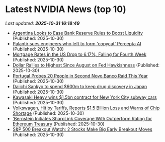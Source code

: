 # Latest NVIDIA News (top 10)
_Last updated: **2025-10-31 16:18:49**_

- [Argentina Looks to Ease Bank Reserve Rules to Boost Liquidity](https://biztoc.com/x/5dcc6b71a8cd9fae) (Published: 2025-10-30)
- [Palantir sues engineers who left to form 'copycat' Percepta AI](https://biztoc.com/x/80ff7d7c381c1530) (Published: 2025-10-30)
- [Mortgage Rates in the US Drop to 6.17%, Falling for Fourth Week](https://biztoc.com/x/a48f7047aa971cb0) (Published: 2025-10-30)
- [Dollar Rallies to Highest Since August on Fed Hawkishness](https://biztoc.com/x/2bf3f46a61b5eee0) (Published: 2025-10-30)
- [Portugal Probes 20 People in Second Novo Banco Raid This Year](https://biztoc.com/x/f0cf4d783e3739a0) (Published: 2025-10-30)
- [Daiichi Sankyo to spend $600m to keep drug discovery in Japan](https://biztoc.com/x/961cd7154e79f6c8) (Published: 2025-10-30)
- [Kawasaki Heavy wins $1.5bn contract for New York City subway cars](https://biztoc.com/x/d4f049d5ded4fd3d) (Published: 2025-10-30)
- [Volkswagen, Hit by Tariffs, Reports $1.5 Billion Loss and Warns of Chip Shortage](https://biztoc.com/x/c90ff1c0f53860a7) (Published: 2025-10-30)
- [‘Bernstein Initiates SharpLink Coverage With Outperform Rating for Ethereum Treasury](https://biztoc.com/x/554d23ad0e121a51) (Published: 2025-10-30)
- [S&P 500 Breakout Watch: 2 Stocks Make Big Early Breakout Moves](https://biztoc.com/x/f61ddc99a65ce904) (Published: 2025-10-30)
